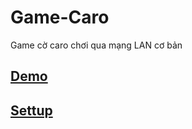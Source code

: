 # Game-Caro
Game cờ caro chơi qua mạng LAN cơ bản

## [Demo](https://www.youtube.com/watch?v=ivGlCsAg9to&t=2s)
## [Settup](https://drive.google.com/open?id=1Xr9QwvQa-CwDcL27CMMIBq8a1n6L-xYq)
